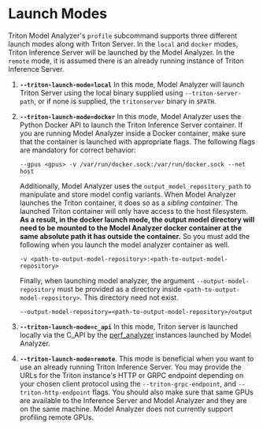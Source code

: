 <!--
Copyright (c) 2020, NVIDIA CORPORATION. All rights reserved.

Licensed under the Apache License, Version 2.0 (the "License");
you may not use this file except in compliance with the License.
You may obtain a copy of the License at

    http://www.apache.org/licenses/LICENSE-2.0

Unless required by applicable law or agreed to in writing, software
distributed under the License is distributed on an "AS IS" BASIS,
WITHOUT WARRANTIES OR CONDITIONS OF ANY KIND, either express or implied.
See the License for the specific language governing permissions and
limitations under the License.
-->
# Launch Modes

Triton Model Analyzer's `profile` subcommand supports three different launch
modes along with Triton Server. In the `local` and `docker` modes, Triton
Inference Server will be launched by the Model Analyzer. In the `remote` mode,
it is assumed there is an already running instance of Triton Inference Server.

1. **`--triton-launch-mode=local`** In this mode, Model Analyzer will launch
   Triton Server using the local binary supplied using `--triton-server-path`,
   or if none is supplied, the `tritonserver` binary in `$PATH`.

2. **`--triton-launch-mode=docker`** In this mode, Model Analyzer uses the
   Python Docker API to launch the Triton Inference Server container. If you are
   running Model Analyzer inside a Docker container, make sure that the
   container is launched with appropriate flags. The following flags are
   mandatory for correct behavior:
   ```
   --gpus <gpus> -v /var/run/docker.sock:/var/run/docker.sock --net host
   ```

   Additionally, Model Analyzer uses the `output_model_repository_path` to
   manipulate and store model config variants. When Model Analyzer launches the
   Triton container, it does so as a *sibling container*. The launched Triton
   container will only have access to the host filesystem. **As a result, in the
   docker launch mode, the output model directory will need to be mounted to the
   Model Analyzer docker container at the same absolute path it has outside the
   container.** So you must add the following when you launch the model analyzer
   container as well.

   ```
   -v <path-to-output-model-repository>:<path-to-output-model-repository>
   ```

   Finally, when launching model analyzer, the argument
   `--output-model-repository` must be provided as a directory inside
   `<path-to-output-model-repository>`. This directory need not exist. 

   ```
   --output-model-repository=<path-to-output-model-repository>/output
   ```

3. **`--triton-launch-mode=c_api`** In this mode, Triton server is launched
   locally via the C_API by the
   [perf_analyzer](https://github.com/triton-inference-server/model_analyzer/pull/203)
   instances launched by Model Analyzer.

4. **`--triton-launch-mode=remote`**. This mode is beneficial when you want to
   use an already running Triton Inference Server. You may provide the URLs for
   the Triton instance's HTTP or GRPC endpoint depending on your chosen client
   protocol using the `--triton-grpc-endpoint`, and `--triton-http-endpoint`
   flags.  You should also make sure that same GPUs are available to the
   Inference Server and Model Analyzer and they are on the same machine. Model
   Analyzer does not currently support profiling remote GPUs.
